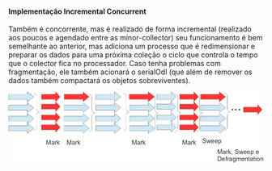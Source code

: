 #### Implementação Incremental Concurrent



Também é concorrente, mas é realizado de forma incremental (realizado aos poucos e agendado entre as minor-collector) seu funcionamento é bem semelhante ao anterior, mas adiciona um processo que é redimensionar e preparar os dados para uma próxima coleção o ciclo que controla o tempo que o colector fica no processador. Caso tenha problemas com fragmentação, ele também acionará o serialOdl (que além de remover os dados também compactará os objetos sobreviventes).

![Incremental concurrent](imagens/chapter_6_6.png)